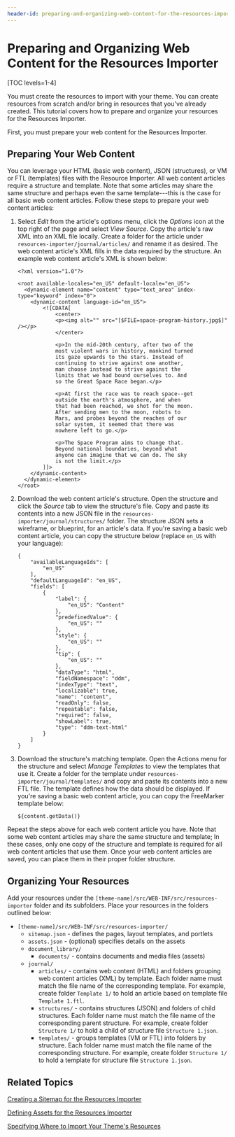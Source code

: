 ```yaml
---
header-id: preparing-and-organizing-web-content-for-the-resources-importer
---
```


# Preparing and Organizing Web Content for the Resources Importer

[TOC levels=1-4]

You must create the resources to import with your theme. You can create 
resources from scratch and/or bring in resources that you've already created. 
This tutorial covers how to prepare and organize your resources for the 
Resources Importer. 

First, you must prepare your web content for the Resources Importer. 

## Preparing Your Web Content

You can leverage your HTML (basic web content), JSON (structures), or VM or FTL
(templates) files with the Resource Importer. All web content articles require
a structure and template. Note that some articles may share the same structure
and perhaps even the same template---this is the case for all basic web content
articles. Follow these steps to prepare your web content articles:

1.  Select *Edit* from the article's options menu, click the *Options* icon 
    at the top right of the page and select *View Source*. Copy the article's 
    raw XML into an XML file locally. Create a folder for the article under 
    `resources-importer/journal/articles/` and rename it as desired. The web 
    content article's XML fills in the data required by the structure. An 
    example web content article's XML is shown below:

        <?xml version="1.0"?>

        <root available-locales="en_US" default-locale="en_US">
          <dynamic-element name="content" type="text_area" index-type="keyword" index="0">
            <dynamic-content language-id="en_US">
        	    <![CDATA[
        		    <center>
        		    <p><img alt="" src="[$FILE=space-program-history.jpg$]" /></p>
        		    </center>

        		    <p>In the mid-20th century, after two of the 
        		    most violent wars in history, mankind turned 
        		    its gaze upwards to the stars. Instead of 
        		    continuing to strive against one another, 
        		    man choose instead to strive against the 
        		    limits that we had bound ourselves to. And 
        		    so the Great Space Race began.</p>

        		    <p>At first the race was to reach space--get 
        		    outside the earth's atmosphere, and when 
        		    that had been reached, we shot for the moon. 
        		    After sending men to the moon, robots to 
        		    Mars, and probes beyond the reaches of our 
        		    solar system, it seemed that there was 
        		    nowhere left to go.</p>

        		    <p>The Space Program aims to change that. 
        		    Beyond national boundaries, beyond what 
        		    anyone can imagine that we can do. The sky 
        		    is not the limit.</p>
        	    ]]>
            </dynamic-content>
          </dynamic-element>
        </root>
 
2.  Download the web content article's structure. Open the structure and click 
    the *Source* tab to view the structure's file. Copy and paste its contents 
    into a new JSON file in the `resources-importer/journal/structures/` folder. 
    The structure JSON sets a wireframe, or blueprint, for an article's data. If 
    you're saving a basic web content article, you can copy the structure below 
    (replace `en_US` with your language):
    
        {
            "availableLanguageIds": [
                "en_US"
            ],
            "defaultLanguageId": "en_US",
            "fields": [
                {
                    "label": {
                        "en_US": "Content"
                    },
                    "predefinedValue": {
                        "en_US": ""
                    },
                    "style": {
                        "en_US": ""
                    },
                    "tip": {
                        "en_US": ""
                    },
                    "dataType": "html",
                    "fieldNamespace": "ddm",
                    "indexType": "text",
                    "localizable": true,
                    "name": "content",
                    "readOnly": false,
                    "repeatable": false,
                    "required": false,
                    "showLabel": true,
                    "type": "ddm-text-html"
                }
            ]
        }

3.  Download the structure's matching template. Open the Actions menu for the 
    structure and select *Manage Templates* to view the templates that use it. 
    Create a folder for the template under 
    `resources-importer/journal/templates/` and copy and paste its contents into 
    a new FTL file. The template defines how the data should be displayed. If 
    you're saving a basic web content article, you can copy the FreeMarker 
    template below:
    
        ${content.getData()}
 
Repeat the steps above for each web content article you have. Note that some web 
content articles may share the same structure and template; In these cases, only 
one copy of the structure and template is required for all web content articles 
that use them. Once your web content articles are saved, you can place them in 
their proper folder structure.

## Organizing Your Resources

Add your resources under the `[theme-name]/src/WEB-INF/src/resources-importer` 
folder and its subfolders. Place your resources in the folders outlined below:

- `[theme-name]/src/WEB-INF/src/resources-importer/`
    - `sitemap.json` - defines the pages, layout templates, and portlets
    - `assets.json` - (optional) specifies details on the assets
    - `document_library/`
        - `documents/` - contains documents and media files (assets) 
    - `journal/`
        - `articles/` - contains web content (HTML) and folders grouping web
          content articles (XML) by template. Each folder name must match the
          file name of the corresponding template. For example, create folder
          `Template 1/` to hold an article based on template file 
          `Template 1.ftl`.
        - `structures/` - contains structures (JSON) and folders of child
          structures. Each folder name must match the file name of the
          corresponding parent structure. For example, create folder
          `Structure 1/` to hold a child of structure file `Structure 1.json`.
        - `templates/` - groups templates (VM or FTL) into folders by structure.
          Each folder name must match the file name of the corresponding
          structure. For example, create folder `Structure 1/` to hold a
          template for structure file `Structure 1.json`. 

## Related Topics

[Creating a Sitemap for the Resources Importer](/docs/7-1/tutorials/-/knowledge_base/t/creating-a-sitemap-for-the-resources-importer)

[Defining Assets for the Resources Importer](/docs/7-1/tutorials/-/knowledge_base/t/defining-assets-for-the-resources-importer)

[Specifying Where to Import Your Theme's Resources](/docs/7-1/tutorials/-/knowledge_base/t/specifying-where-to-import-your-themes-resources)
